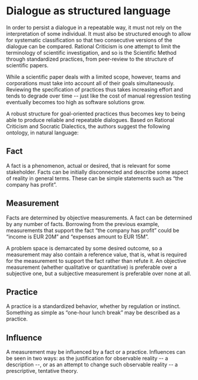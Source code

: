 # Dialogue as structured language
In order  to persist a dialogue in a repeatable way, it must not rely on the interpretation of some individual. It must also be structured enough to allow for systematic classification so that two consecutive versions of the dialogue can be compared. Rational Criticism is one attempt to limit the terminology of scientific investigation, and so is the Scientific Method through standardized practices, from peer-review to the structure of scientific papers. 

While a scientific paper deals with a limited scope, however, teams and corporations must take into account all of their goals simultaneously. Reviewing the specification of practices thus takes increasing effort and tends to degrade over time -- just like the cost of manual regression testing eventually becomes too high as software solutions grow.

A robust structure for goal-oriented practices thus becomes key to being able to produce reliable and repeatable dialogues. Based on Rational Criticism and Socratic Dialectics, the authors suggest the following ontology, in natural language:

## Fact
A fact is a phenomenon, actual or desired, that is relevant for some stakeholder. Facts can be initially disconnected and describe some aspect of reality in general terms. These can be simple statements such as “the company has profit”.

## Measurement
Facts are determined by objective measurements. A fact can be determined by any number of facts. Borrowing from the previous example, measurements that support the fact “the company has profit” could be “income is EUR 20M” and “expenses amount to EUR 15M”.

A problem space is demarcated by some desired outcome, so a measurement may also contain a reference value, that is, what is required for the measurement to support the fact rather than refute it. An objective measurement (whether qualitative or quantitative) is preferable over a subjective one, but a subjective measurement is preferable over none at all.

## Practice
A practice is a standardized behavior, whether by regulation or instinct. Something as simple as “one-hour lunch break” may be described as a practice. 

## Influence
A measurement may be influenced by a fact or a practice. Influences can be seen in two ways: as the justification for observable reality -- a description --, or as an attempt to change such observable reality -- a prescriptive, tentative theory.
